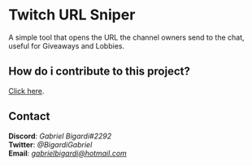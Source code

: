 # Twitch URL Sniper
A simple tool that opens the URL the channel owners send to the chat, useful for Giveaways and Lobbies.

## How do i contribute to this project?
[Click here](CONTRIBUTING.md).

## Contact
**Discord**: *Gabriel Bigardi#2292*  
**Twitter**: *@BigardiGabriel*  
**Email**: *gabrielbigardi@hotmail.com*  
